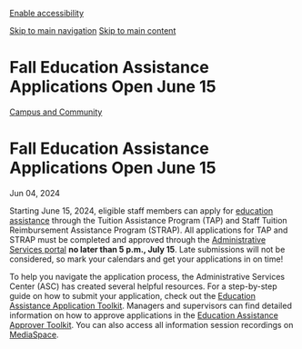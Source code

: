 [Enable accessibility](https://www.gatech.edu/news/2024/06/04/fall-education-assistance-applications-open-june-15#)

 [Skip to main navigation](https://www.gatech.edu/news/2024/06/04/fall-education-assistance-applications-open-june-15#main-navigation) [Skip to main content](https://www.gatech.edu/news/2024/06/04/fall-education-assistance-applications-open-june-15#main-content)

# Fall Education Assistance Applications Open June 15

[Campus and Community](https://www.gatech.edu/news/topic/campus-and-community)

# Fall Education Assistance Applications Open June 15

Jun 04, 2024


Starting June 15, 2024, eligible staff members can apply for [education assistance](https://benefits.hr.gatech.edu/education-assistance/) through the Tuition Assistance Program (TAP) and Staff Tuition Reimbursement Assistance Program (STRAP). All applications for TAP and STRAP must be completed and approved through the [Administrative Services portal](https://gatech.service-now.com/asc) **no later than 5 p.m., July 15**. Late submissions will not be considered, so mark your calendars and get your applications in on time!

To help you navigate the application process, the Administrative Services Center (ASC) has created several helpful resources. For a step-by-step guide on how to submit your application, check out the [Education Assistance Application Toolkit](https://sites.gatech.edu/administrativeservicescenter/files/2024/05/Education-Assistance-Application-Toolkit.pdf). Managers and supervisors can find detailed information on how to approve applications in the [Education Assistance Approver Toolkit](https://sites.gatech.edu/administrativeservicescenter/files/2024/05/Education-Assistance-Approver-Toolkit.pdf). You can also access all information session recordings on [MediaSpace](https://mediaspace.gatech.edu/channel/Administrative%2BServices%2BCenter%2BWebinars/267634322?fields=all&sortBy=relevance&keyword=%22education%20assistance%22&categoryId=267634322).